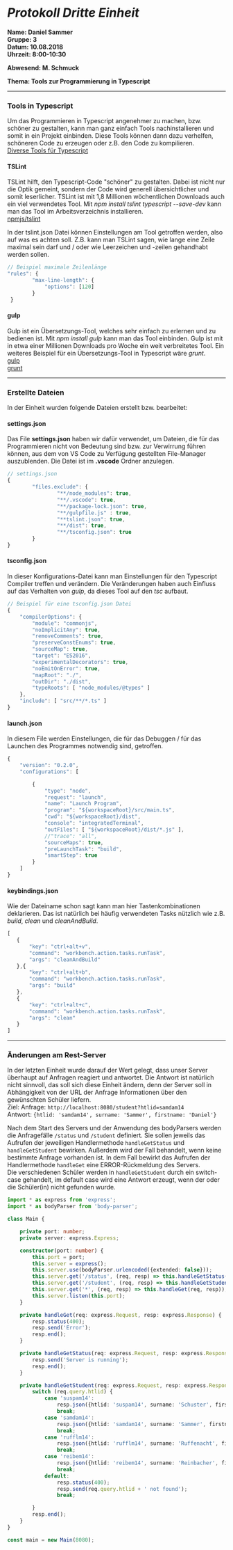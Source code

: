 # _Protokoll Dritte Einheit_  

**Name: Daniel Sammer**  
**Gruppe: 3**  
**Datum: 10.08.2018**  
**Uhrzeit: 8:00-10:30**  
  
**Abwesend: M. Schmuck**  
  
**Thema: Tools zur Programmierung in Typescript**  
  
-----------------------------------------------------------
  
### Tools in Typescript  
Um das Programmieren in Typescript angenehmer zu machen, bzw. schöner zu gestalten, kann man ganz einfach Tools nachinstallieren und somit in ein Projekt einbinden. Diese Tools können dann dazu verhelfen, schöneren Code zu erzeugen oder z.B. den Code zu kompilieren.  
[Diverse Tools für Typescript](http://definitelytyped.org/directory/tools.html)  
  
#### TSLint  
TSLint hilft, den Typescript-Code "schöner" zu gestalten. Dabei ist nicht nur die Optik gemeint, sondern der Code wird generell übersichtlicher und somit leserlicher. TSLint ist mit 1,8 Millionen wöchentlichen Downloads auch ein viel verwendetes Tool. Mit *npm install tslint typescript --save-dev* kann man das Tool im Arbeitsverzeichnis installieren.  
[npmjs/tslint](https://palantir.github.io/tslint/)  
  
In der tslint.json Datei können Einstellungen am Tool getroffen werden, also auf was es achten soll. Z.B. kann man TSLint sagen, wie lange eine Zeile maximal sein darf und / oder wie Leerzeichen und -zeilen gehandhabt werden sollen.  
```typescript
// Beispiel maximale Zeilenlänge
"rules": {
        "max-line-length": {
            "options": [120]
        }
 }
```
  
#### gulp  
Gulp ist ein Übersetzungs-Tool, welches sehr einfach zu erlernen und zu bedienen ist. Mit *npm install gulp* kann man das Tool einbinden. Gulp ist mit in etwa einer Millionen Downloads pro Woche ein weit verbreitetes Tool. Ein weiteres Beispiel für ein Übersetzungs-Tool in Typescript wäre *grunt*.  
[gulp](https://gulpjs.com/)  
[grunt](https://gruntjs.com/)  
  
-----------------------------------------------------------------------------  
  
### Erstellte Dateien  
In der Einheit wurden folgende Dateien erstellt bzw. bearbeitet:  
  
#### settings.json  
Das File **settings.json** haben wir dafür verwendet, um Dateien, die für das Programmieren nicht von Bedeutung sind bzw. zur Verwirrung führen können, aus dem von VS Code zu Verfügung gestellten File-Manager auszublenden. Die Datei ist im **.vscode** Ordner anzulegen.  
```typescript
// settings.json
{
        "files.exclude": {
                "**/node_modules": true,
                "**/.vscode": true,
                "**/package-lock.json": true,
                "**/gulpfile.js" : true,
                "**tslint.json": true,
                "**/dist": true,
                "**/tsconfig.json": true
        }
}
```
  
#### tsconfig.json  
In dieser Konfigurations-Datei kann man Einstellungen für den Typescript Compiler treffen und verändern. Die Veränderungen haben auch Einfluss auf das Verhalten von *gulp*, da dieses Tool auf den *tsc* aufbaut.  
```typescript
// Beispiel für eine tsconfig.json Datei
{
    "compilerOptions": {
        "module": "commonjs",
        "noImplicitAny": true,
        "removeComments": true,
        "preserveConstEnums": true,
        "sourceMap": true,
        "target": "ES2016",
        "experimentalDecorators": true,
        "noEmitOnError": true,
        "mapRoot": "./",
        "outDir": "./dist",
        "typeRoots": [ "node_modules/@types" ]
    },
    "include": [ "src/**/*.ts" ]
}
```
  
#### launch.json  
In diesem File werden Einstellungen, die für das Debuggen / für das Launchen des Programmes notwendig sind, getroffen.  
```typescript
{
    "version": "0.2.0",
    "configurations": [

        {
            "type": "node",
            "request": "launch",
            "name": "Launch Program",
            "program": "${workspaceRoot}/src/main.ts",
            "cwd": "${workspaceRoot}/dist",
            "console": "integratedTerminal",
            "outFiles": [ "${workspaceRoot}/dist/*.js" ],
            //"trace": "all",
            "sourceMaps": true,
            "preLaunchTask": "build",
            "smartStep": true
        }
    ]
} 
```
  
#### keybindings.json  
Wie der Dateiname schon sagt kann man hier Tastenkombinationen deklarieren. Das ist natürlich bei häufig verwendeten Tasks nützlich wie z.B. *build*, *clean* und *cleanAndBuild*.  
```typescript
[
   {
       "key": "ctrl+alt+v",
       "command": "workbench.action.tasks.runTask",
       "args": "cleanAndBuild"
   },{
       "key": "ctrl+alt+b",
       "command": "workbench.action.tasks.runTask",
       "args": "build"
   },
   {
       "key": "ctrl+alt+c",
       "command": "workbench.action.tasks.runTask",
       "args": "clean"
   }
]
```
  
-------------------------------------------------------------------------  
  
### Änderungen am Rest-Server  
In der letzten Einheit wurde darauf der Wert gelegt, dass unser Server überhaupt auf Anfragen reagiert und antwortet. Die Antwort ist natürlich nicht sinnvoll, das soll sich diese Einheit ändern, denn der Server soll in Abhängigkeit von der URL der Anfrage Informationen über den gewünschten Schüler liefern.  
Ziel: 
Anfrage: `http://localhost:8080/student?htlid=samdam14`  
Antwort: `{htlid: 'samdam14', surname: 'Sammer', firstname: 'Daniel'}`  
  
Nach dem Start des Servers und der Anwendung des bodyParsers werden die Anfragefälle `/status` und `/student` definiert. Sie sollen jeweils das Aufrufen der jeweiligen Handlermethode `handleGetStatus` und `handleGetStudent` bewirken. Außerdem wird der Fall behandelt, wenn keine bestimmte Anfrage vorhanden ist. In dem Fall bewirkt das Aufrufen der Handlermethode `handleGet` eine ERROR-Rückmeldung des Servers.  
Die verschiedenen Schüler werden in `handleGetStudent` durch ein switch-case gehandelt, im default case wird eine Antwort erzeugt, wenn der oder die Schüler(in) nicht gefunden wurde.  
```typescript
import * as express from 'express';
import * as bodyParser from 'body-parser';

class Main {

    private port: number;
    private server: express.Express;

    constructor(port: number) {
        this.port = port;
        this.server = express();
        this.server.use(bodyParser.urlencoded({extended: false}));
        this.server.get('/status', (req, resp) => this.handleGetStatus(req, resp));
        this.server.get('/student', (req, resp) => this.handleGetStudent(req, resp));
        this.server.get('*', (req, resp) => this.handleGet(req, resp));
        this.server.listen(this.port);
    }

    private handleGet(req: express.Request, resp: express.Response) {
        resp.status(400);
        resp.send('Error');
        resp.end();
    }

    private handleGetStatus(req: express.Request, resp: express.Response) {
        resp.send('Server is running');
        resp.end();
    }

    private handleGetStudent(req: express.Request, resp: express.Response) {
        switch (req.query.htlid) {
            case 'suspam14':
                resp.json({htlid: 'suspam14', surname: 'Schuster', firstname: 'Patrick'});
                break;
            case 'samdam14':
                resp.json({htlid: 'samdam14', surname: 'Sammer', firstname: 'Daniel'});
                break;
            case 'rufflm14':
                resp.json({htlid: 'rufflm14', surname: 'Ruffenacht', firstname: 'Florian'});
                break;
            case 'reibem14':
                resp.json({htlid: 'reibem14', surname: 'Reinbacher', firstname: 'Bernhard'});
                break;
            default:
                resp.status(400);
                resp.send(req.query.htlid + ' not found');
                break;

        }
        resp.end();
    }
}

const main = new Main(8080);
```
